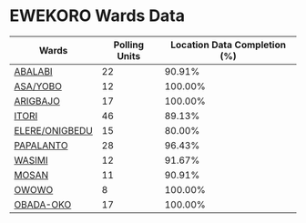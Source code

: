 
# EWEKORO Wards Data

| Wards | Polling Units | Location Data Completion (%) |
| ---- | ----- | ------- |
| [ABALABI](./wards/17331-abalabi) | 22 | 90.91% |
| [ASA/YOBO](./wards/17332-asa/yobo) | 12 | 100.00% |
| [ARIGBAJO](./wards/17333-arigbajo) | 17 | 100.00% |
| [ITORI](./wards/17334-itori) | 46 | 89.13% |
| [ELERE/ONIGBEDU](./wards/17335-elere/onigbedu) | 15 | 80.00% |
| [PAPALANTO](./wards/17336-papalanto) | 28 | 96.43% |
| [WASIMI](./wards/17337-wasimi) | 12 | 91.67% |
| [MOSAN](./wards/17338-mosan) | 11 | 90.91% |
| [OWOWO](./wards/17339-owowo) | 8 | 100.00% |
| [OBADA-OKO](./wards/17340-obada-oko) | 17 | 100.00% |




